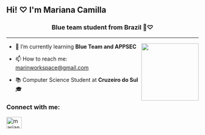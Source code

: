 ## Hi! ♡ I'm Mariana Camilla
<h3 align="center"> Blue team student from Brazil 🤖♡</h3>

<hr><img align="right" width="150" src="https://media.giphy.com/media/LmNwrBhejkK9EFP504/giphy.gif"/>

- 🌱 I’m currently learning **Blue Team and APPSEC** 

- 📫 How to reach me: marinworkspace@gmail.com
 
- 📚 Computer Science Student at **Cruzeiro do Sul** 🎓 

<h3 align="left">Connect with me:</h3>
<p align="left">
<a href="https://linkedin.com/in/marianacamilla" target="blank"><img align="center" src="https://raw.githubusercontent.com/rahuldkjain/github-profile-readme-generator/master/src/images/icons/Social/linked-in-alt.svg" alt="marianacamilla" height="30" width="40" /></a>
</p>


 
